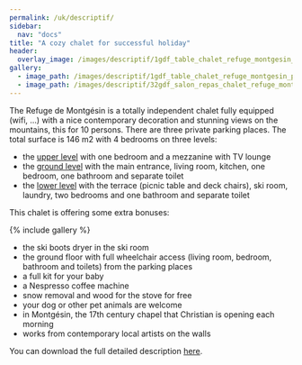 ```yaml
---
permalink: /uk/descriptif/
sidebar:
  nav: "docs"
title: "A cozy chalet for successful holiday"
header:
  overlay_image: /images/descriptif/1gdf_table_chalet_refuge_montgesin_plagne.jpg
gallery:
  - image_path: /images/descriptif/1gdf_table_chalet_refuge_montgesin_plagne.jpg
  - image_path: /images/descriptif/32gdf_salon_repas_chalet_refuge_montgesin_plagne.jpg
---
```


The Refuge de Montgésin is a totally independent chalet fully equipped (wifi, ...) with a nice contemporary decoration and stunning views on the mountains, this for 10 persons. There are three private parking places. The total surface is 146 m2 with 4 bedrooms on three levels:

 - the <a href="/uk/n-plus-un/">upper level</a> with one bedroom and a mezzanine with TV lounge
 - the <a href="/uk/rdc/">ground level</a> with the main entrance, living room, kitchen, one bedroom, one bathroom and separate toilet
 - the <a href="/uk/n-moins-un/">lower level</a> with the terrace (picnic table and deck chairs), ski room, laundry, two bedrooms and one bathroom and separate toilet

This chalet is offering some extra bonuses:

{% include gallery %}

 - the ski boots dryer in the ski room
 - the ground floor with full wheelchair access (living room, bedroom, bathroom and toilets) from the parking places
 - a full kit for your baby
 - a Nespresso coffee machine
 - snow removal and wood for the stove for free
 - your dog or other pet animals are welcome
 - in Montgésin, the 17th century chapel that Christian is opening each morning
 - works from contemporary local artists on the walls 


You can download the full detailed description <a href="/images/descriptif/inventory.pdf" download>here</a>.
